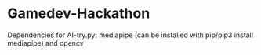 # Gamedev-Hackathon

Dependencies for AI-try.py: mediapipe (can be installed with pip/pip3 install mediapipe) and opencv
